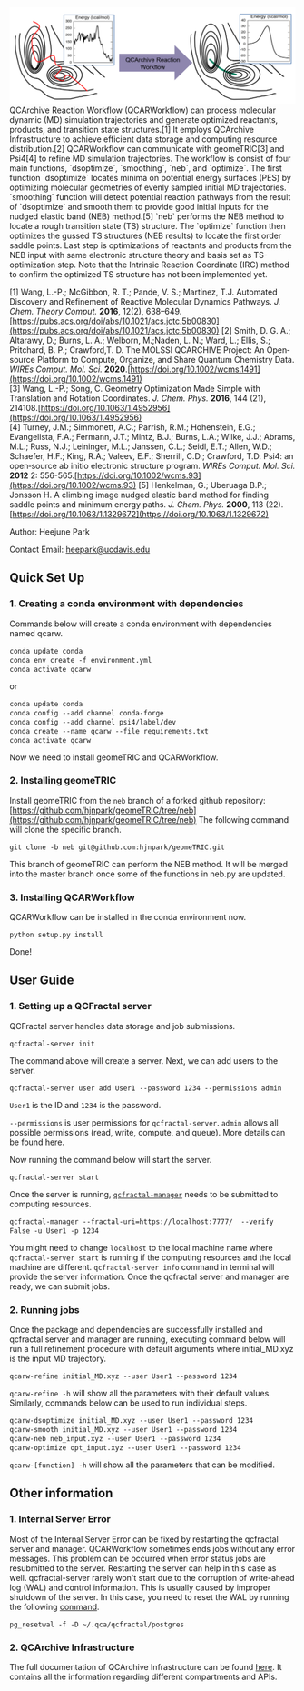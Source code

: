 <img src="images/QCARW.png" width = "700">
QCArchive Reaction Workflow (QCARWorkflow) can process molecular dynamic (MD) simulation trajectories and generate optimized reactants, products, and transition state structures.[1] It employs QCArchive Infrastructure to achieve efficient data storage and computing resource distribution.[2] QCARWorkflow can communicate with geomeTRIC[3] and Psi4[4] to refine MD simulation trajectories. The workflow is consist of four main functions, `dsoptimize`, `smoothing`, `neb`, and `optimize`. The first function `dsoptimize` locates minima on potential energy surfaces (PES) by optimizing molecular geometries of evenly sampled initial MD trajectories. `smoothing` function will detect potential reaction pathways from the result of `dsoptimize` and smooth them to provide good initial inputs for the nudged elastic band (NEB) method.[5] `neb` performs the NEB method to locate a rough transition state (TS) structure. The `optimize` function then optimizes the gussed TS structures (NEB results) to locate the first order saddle points. Last step is optimizations of reactants and products from the NEB input with same electronic structure theory and basis set as TS-optimization step. Note that the Intrinsic Reaction Coordinate (IRC) method to confirm the optimized TS structure has not been implemented yet.   

[1] Wang, L.-P.; McGibbon, R. T.; Pande, V. S.; Martinez, T.J. Automated Discovery and Refinement of Reactive Molecular Dynamics Pathways. *J. Chem. Theory Comput.* **2016**, 12(2), 638–649.[https://pubs.acs.org/doi/abs/10.1021/acs.jctc.5b00830](https://pubs.acs.org/doi/abs/10.1021/acs.jctc.5b00830) 
[2] Smith, D. G. A.; Altarawy, D.; Burns, L. A.; Welborn, M.;Naden, L. N.; Ward, L.; Ellis, S.; Pritchard, B. P.; Crawford,T. D. The MOLSSI QCARCHIVE Project: An Open‐source Platform to Compute, Organize, and Share Quantum Chemistry Data. *WIREs Comput. Mol. Sci.* **2020**.[https://doi.org/10.1002/wcms.1491](https://doi.org/10.1002/wcms.1491)   
[3] Wang, L.-P.; Song, C. Geometry Optimization Made Simple with Translation and Rotation Coordinates. *J. Chem. Phys.* **2016**, 144 (21), 214108.[https://doi.org/10.1063/1.4952956](https://doi.org/10.1063/1.4952956)  
[4] Turney, J.M.; Simmonett, A.C.; Parrish, R.M.; Hohenstein, E.G.; Evangelista, F.A.; Fermann, J.T.; Mintz, B.J.; Burns, L.A.; Wilke, J.J.; Abrams, M.L.; Russ, N.J.; Leininger, M.L.; Janssen, C.L.; Seidl, E.T.; Allen, W.D.; Schaefer, H.F.; King, R.A.; Valeev, E.F.; Sherrill, C.D.; Crawford, T.D. Psi4: an open‐source ab initio electronic structure program. *WIREs Comput. Mol. Sci.* **2012** 2: 556-565.[https://doi.org/10.1002/wcms.93](https://doi.org/10.1002/wcms.93)
[5] Henkelman, G.; Uberuaga B.P.; Jonsson H. A climbing image nudged elastic band method for finding saddle points and minimum energy paths. *J. Chem. Phys.* **2000**, 113 (22).[https://doi.org/10.1063/1.1329672](https://doi.org/10.1063/1.1329672)

Author: Heejune Park

Contact Email: heepark@ucdavis.edu

## Quick Set Up
### 1. Creating a conda environment with dependencies

Commands below will create a conda environment with dependencies named qcarw.
 ```shell
conda update conda
conda env create -f environment.yml
conda activate qcarw
```
or
```shell
conda update conda
conda config --add channel conda-forge
conda config --add channel psi4/label/dev
conda create --name qcarw --file requirements.txt
conda activate qcarw
```
Now we need to install geomeTRIC and QCARWorkflow.

### 2. Installing geomeTRIC

Install geomeTRIC from the `neb` branch of a forked github repository:
[https://github.com/hjnpark/geomeTRIC/tree/neb](https://github.com/hjnpark/geomeTRIC/tree/neb)
The following command will clone the specific branch.
```shell
git clone -b neb git@github.com:hjnpark/geomeTRIC.git
```
This branch of geomeTRIC can perform the NEB method.
It will be merged into the master branch once some of the functions in neb.py are updated.


### 3. Installing QCARWorkflow

QCARWorkflow can be installed in the conda environment now.
```shell
python setup.py install
```
Done!

## User Guide
### 1. Setting up a QCFractal server 

QCFractal server handles data storage and job submissions.
```shell
qcfractal-server init
```
The command above will create a server. Next, we can add users to the server. 
```shell
qcfractal-server user add User1 --password 1234 --permissions admin
``` 
`User1` is the ID and `1234` is the password.

`--permissions` is user permissions for `qcfractal-server`. `admin` allows all possible permissions (read, write, compute, and queue).
More details can be found [here](http://docs.qcarchive.molssi.org/projects/QCFractal/en/stable/server_user.html). 

Now running the command below will start the server.
```shell
qcfractal-server start
```

Once the server is running, [`qcfractal-manager`](http://docs.qcarchive.molssi.org/projects/QCFractal/en/stable/managers.html) needs to be submitted to computing resources. 

```shell
qcfractal-manager --fractal-uri=https://localhost:7777/  --verify False -u User1 -p 1234
```
You might need to change `localhost` to the local machine name where `qcfractal-server start` is running if the computing resources and the local machine are different. `qcfractal-server info` command in terminal will provide the server information.
Once the qcfractal server and manager are ready, we can submit jobs. 

### 2. Running jobs

Once the package and dependencies are successfully installed and qcfractal server and manager are running, executing command below will run a full refinement procedure with default arguments where initial_MD.xyz is the input MD trajectory.
```shell
qcarw-refine initial_MD.xyz --user User1 --password 1234
```
`qcarw-refine -h` will show all the parameters with their default values. Similarly, commands below can be used to run individual steps. 
```shell
qcarw-dsoptimize initial_MD.xyz --user User1 --password 1234
qcarw-smooth initial_MD.xyz --user User1 --password 1234
qcarw-neb neb_input.xyz --user User1 --password 1234
qcarw-optimize opt_input.xyz --user User1 --password 1234
```
`qcarw-[function] -h` will show all the parameters that can be modified.

## Other information
### 1. Internal Server Error

Most of the Internal Server Error can be fixed by restarting the qcfractal server and manager. QCARWorkflow sometimes ends jobs without any error messages. This problem can be occurred when error status jobs are resubmitted to the server. Restarting the server can help in this case as well. 
qcfractal-server rarely won't start due to the corruption of write-ahead log (WAL) and control information. This is usually caused by improper shutdown of the server. In this case, you need to reset the WAL by running the following [command](https://www.postgresql.org/docs/10/app-pgresetwal.html).
```shell
pg_resetwal -f -D ~/.qca/qcfractal/postgres
```

### 2. QCArchive Infrastructure

The full documentation of QCArchive Infrastructure can be found [here](http://docs.qcarchive.molssi.org/en/latest/). It contains all the information regarding different compartments and APIs. 

